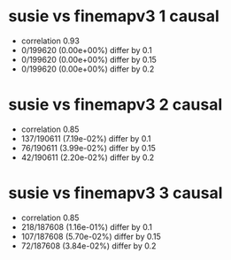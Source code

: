 # susie vs finemapv3  1 causal

- correlation 0.93
- 0/199620 (0.00e+00%) differ by 0.1
- 0/199620 (0.00e+00%) differ by 0.15
- 0/199620 (0.00e+00%) differ by 0.2


# susie vs finemapv3  2 causal

- correlation 0.85
- 137/190611 (7.19e-02%) differ by 0.1
- 76/190611 (3.99e-02%) differ by 0.15
- 42/190611 (2.20e-02%) differ by 0.2


# susie vs finemapv3  3 causal

- correlation 0.85
- 218/187608 (1.16e-01%) differ by 0.1
- 107/187608 (5.70e-02%) differ by 0.15
- 72/187608 (3.84e-02%) differ by 0.2


